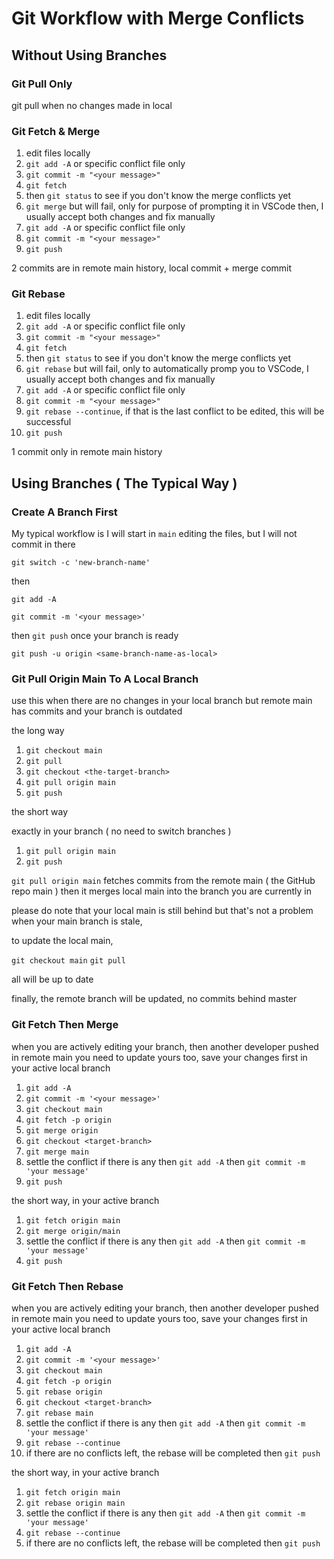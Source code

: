 # Git Workflow with Merge Conflicts

## Without Using Branches
### Git Pull Only
git pull when no changes made in local

### Git Fetch & Merge
1. edit files locally
2. `git add -A` or specific conflict file only
3. `git commit -m "<your message>"`
4. `git fetch`
5. then `git status` to see if you don't know
the merge conflicts yet
6. `git merge` but will fail, only
for purpose of prompting it in VSCode
then, I usually accept both changes and fix manually
7. `git add -A` or specific conflict file only
8. `git commit -m "<your message>"`
9. `git push`

2 commits are in remote main history,
local commit + merge commit

### Git Rebase
1. edit files locally
2. `git add -A` or specific conflict file only
3. `git commit -m "<your message>"`
4. `git fetch`
5. then `git status` to see if you don't know
the merge conflicts yet
6. `git rebase` but will fail, only to automatically
promp you to VSCode, I usually
accept both changes and fix manually
7. `git add -A` or specific conflict file only
8.  `git commit -m "<your message>"`
9. `git rebase --continue`, if that is the
last conflict to be edited, this will be 
successful
10. `git push`

1 commit only in remote main history

## Using Branches ( The Typical Way )

### Create A Branch First
My typical workflow is I will start
in `main` editing the files, but
I will not commit in there

`git switch -c 'new-branch-name'`

then 

`git add -A`

`git commit -m '<your message>'`

then `git push` once your branch
is ready 

`git push -u origin <same-branch-name-as-local>`

### Git Pull Origin Main To A Local Branch
use this when there are no changes in
your local branch but remote main has
commits and your branch is outdated

the long way 

1. `git checkout main`
2. `git pull`
3. `git checkout <the-target-branch>`
4. `git pull origin main`
5. `git push`

the short way

exactly in your branch
( no need to switch branches )

1. `git pull origin main`
2. `git push`

`git pull origin main` fetches commits from 
the remote main ( the GitHub repo main )
then it merges local main into the branch 
you are currently in

please do note that your local main
is still behind but that's not a problem
when your main branch is stale,

to update the local main,

`git checkout main`
`git pull`

all will be up to date

finally, the remote branch will be updated,
no commits behind master

### Git Fetch Then Merge
when you are actively editing your branch, 
then another developer pushed in remote main
you need to update yours too, save
your changes first in your active local
branch

1. `git add -A`
2. `git commit -m '<your message>'`
3. `git checkout main`
4. `git fetch -p origin`
5. `git merge origin`
6. `git checkout <target-branch>`
7. `git merge main`
8. settle the conflict if there is any
then `git add -A` then `git commit -m 'your message'`
9. `git push`

the short way, in your active branch

1. `git fetch origin main`
2. `git merge origin/main`
3. settle the conflict if there is any
then `git add -A` then `git commit -m 'your message'`
4. `git push`

### Git Fetch Then Rebase
when you are actively editing your branch, 
then another developer pushed in remote main
you need to update yours too, save
your changes first in your active local
branch

1. `git add -A`
2. `git commit -m '<your message>'`
3. `git checkout main`
4. `git fetch -p origin`
5. `git rebase origin`
6. `git checkout <target-branch>`
7. `git rebase main`
8. settle the conflict if there is any
then `git add -A` then `git commit -m 'your message'`
9. `git rebase --continue`
10. if there are no conflicts left,
the rebase will be completed then `git push`

the short way, in your active branch

1. `git fetch origin main`
2. `git rebase origin main`
3. settle the conflict if there is any
then `git add -A` then `git commit -m 'your message'`
4. `git rebase --continue`
5. if there are no conflicts left,
the rebase will be completed then `git push`
